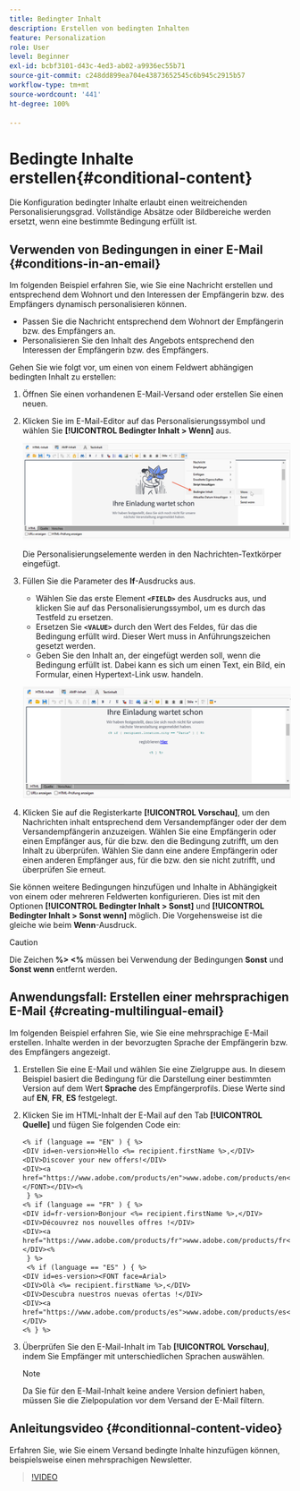 ```yaml
---
title: Bedingter Inhalt
description: Erstellen von bedingten Inhalten
feature: Personalization
role: User
level: Beginner
exl-id: bcbf3101-d43c-4ed3-ab02-a9936ec55b71
source-git-commit: c248dd899ea704e43873652545c6b945c2915b57
workflow-type: tm+mt
source-wordcount: '441'
ht-degree: 100%

---
```


# Bedingte Inhalte erstellen{#conditional-content}

Die Konfiguration bedingter Inhalte erlaubt einen weitreichenden Personalisierungsgrad. Vollständige Absätze oder Bildbereiche werden ersetzt, wenn eine bestimmte Bedingung erfüllt ist.


## Verwenden von Bedingungen in einer E-Mail {#conditions-in-an-email}

Im folgenden Beispiel erfahren Sie, wie Sie eine Nachricht erstellen und entsprechend dem Wohnort und den Interessen der Empfängerin bzw. des Empfängers dynamisch personalisieren können.

* Passen Sie die Nachricht entsprechend dem Wohnort der Empfängerin bzw. des Empfängers an.
* Personalisieren Sie den Inhalt des Angebots entsprechend den Interessen der Empfängerin bzw. des Empfängers.

Gehen Sie wie folgt vor, um einen von einem Feldwert abhängigen bedingten Inhalt zu erstellen:

1. Öffnen Sie einen vorhandenen E-Mail-Versand oder erstellen Sie einen neuen.
1. Klicken Sie im E-Mail-Editor auf das Personalisierungssymbol und wählen Sie **[!UICONTROL Bedingter Inhalt > Wenn]** aus.

   ![Einfügen einer Bedingung](assets/condition-insert.png)

   Die Personalisierungselemente werden in den Nachrichten-Textkörper eingefügt.

1. Füllen Sie die Parameter des **If**-Ausdrucks aus.

   * Wählen Sie das erste Element **`<FIELD>`** des Ausdrucks aus, und klicken Sie auf das Personalisierungssymbol, um es durch das Testfeld zu ersetzen.
   * Ersetzen Sie **`<VALUE>`** durch den Wert des Feldes, für das die Bedingung erfüllt wird. Dieser Wert muss in Anführungszeichen gesetzt werden.
   * Geben Sie den Inhalt an, der eingefügt werden soll, wenn die Bedingung erfüllt ist. Dabei kann es sich um einen Text, ein Bild, ein Formular, einen Hypertext-Link usw. handeln.

   ![Bedingung in einer E-Mail](assets/condition-in-email.png)

1. Klicken Sie auf die Registerkarte **[!UICONTROL Vorschau]**, um den Nachrichten inhalt entsprechend dem Versandempfänger oder der dem Versandempfängerin anzuzeigen. Wählen Sie eine Empfängerin oder einen Empfänger aus, für die bzw. den die Bedingung zutrifft, um den Inhalt zu überprüfen. Wählen Sie dann eine andere Empfängerin oder einen anderen Empfänger aus, für die bzw. den sie nicht zutrifft, und überprüfen Sie erneut.

Sie können weitere Bedingungen hinzufügen und Inhalte in Abhängigkeit von einem oder mehreren Feldwerten konfigurieren. Dies ist mit den Optionen **[!UICONTROL Bedingter Inhalt > Sonst]** und **[!UICONTROL Bedingter Inhalt > Sonst wenn]** möglich. Die Vorgehensweise ist die gleiche wie beim **Wenn**-Ausdruck.

>[!CAUTION]
>
>Die Zeichen **%> &lt;%** müssen bei Verwendung der Bedingungen  **Sonst** und **Sonst wenn** entfernt werden.


## Anwendungsfall: Erstellen einer mehrsprachigen E-Mail {#creating-multilingual-email}

Im folgenden Beispiel erfahren Sie, wie Sie eine mehrsprachige E-Mail erstellen. Inhalte werden in der bevorzugten Sprache der Empfängerin bzw. des Empfängers angezeigt.

1. Erstellen Sie eine E-Mail und wählen Sie eine Zielgruppe aus. In diesem Beispiel basiert die Bedingung für die Darstellung einer bestimmten Version auf dem Wert **Sprache** des Empfängerprofils. Diese Werte sind auf **EN**, **FR**, **ES** festgelegt.
1. Klicken Sie im HTML-Inhalt der E-Mail auf den Tab **[!UICONTROL Quelle]** und fügen Sie folgenden Code ein:

   ```
   <% if (language == "EN" ) { %>
   <DIV id=en-version>Hello <%= recipient.firstName %>,</DIV>
   <DIV>Discover your new offers!</DIV>
   <DIV><a href="https://www.adobe.com/products/en">www.adobe.com/products/en</A></FONT></DIV><%
    } %>
   <% if (language == "FR" ) { %>
   <DIV id=fr-version>Bonjour <%= recipient.firstName %>,</DIV>
   <DIV>Découvrez nos nouvelles offres !</DIV>
   <DIV><a href="https://www.adobe.com/products/fr">www.adobe.com/products/fr</A></DIV><%
    } %>
    <% if (language == "ES" ) { %>
   <DIV id=es-version><FONT face=Arial>
   <DIV>Olà <%= recipient.firstName %>,</DIV>
   <DIV>Descubra nuestros nuevas ofertas !</DIV>
   <DIV><a href="https://www.adobe.com/products/es">www.adobe.com/products/es</A></DIV>
   <% } %>
   ```

1. Überprüfen Sie den E-Mail-Inhalt im Tab **[!UICONTROL Vorschau]**, indem Sie Empfänger mit unterschiedlichen Sprachen auswählen.

   >[!NOTE]
   >
   >Da Sie für den E-Mail-Inhalt keine andere Version definiert haben, müssen Sie die Zielpopulation vor dem Versand der E-Mail filtern.

## Anleitungsvideo {#conditionnal-content-video}

Erfahren Sie, wie Sie einem Versand bedingte Inhalte hinzufügen können, beispielsweise einen mehrsprachigen Newsletter.

>[!VIDEO](https://video.tv.adobe.com/v/335682?quality=12)
